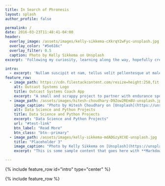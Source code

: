 ```yaml
---
title: In Search of Phronesis
layout: splash
author_profile: false

permalink: /
date: 2016-03-23T11:48:41-04:00
header:
  overlay_image: /assets/images/kelly-sikkema-cXkrqY2wFyc-unsplash.jpg
  overlay_color: "#5e616c"
  overlay_filter: 0.5  
  caption: Photo by Kelly Sikkema on Unsplash
excerpt: 'Following my curiosity, learning along the way, hopefully creating useful stuff.'

intro:
  - excerpt: 'Nullam suscipit et nam, tellus velit pellentesque at malesuada, enim eaque. Quis nulla, netus tempor in diam gravida tincidunt, *proin faucibus* voluptate felis id sollicitudin. Centered with `type="center"`'
feature_row:
  - image_path: https://cdn.filestackcontent.com/resize=height:250,fit:crop/lqyKNYxJQbiPREXv5uKl
    alt: Outcast Systems Logo
    title: Outcast Systems Coach App
    excerpt: "A small and scrappy project to partner with endurance sports coaches to help them with their craft"
  - image_path: /assets/images/hitesh-choudhary-D9Zow2REm8U-unsplash.jpg
    image_caption: "Photo by Hitesh Choudhary on [Unsplash](https://unsplash.com/)"
    alt: Data Science and Python Projects
    title: Data Science and Python Projects
    excerpt: "Data Science and Python Projects"
    url: "#test-link"
    btn_label: "Read More"
    btn_class: "btn--primary"
  - image_path: /assets/images/kelly-sikkema-mdADGzyXCVE-unsplash.jpg  
    title: "Placeholder 3"
    image_caption: "Photo by Kelly Sikkema on [Unsplash](https://unsplash.com/)"    
    excerpt: "This is some sample content that goes here with **Markdown** formatting."

---
```


{% include feature_row id="intro" type="center" %}

{% include feature_row %}
